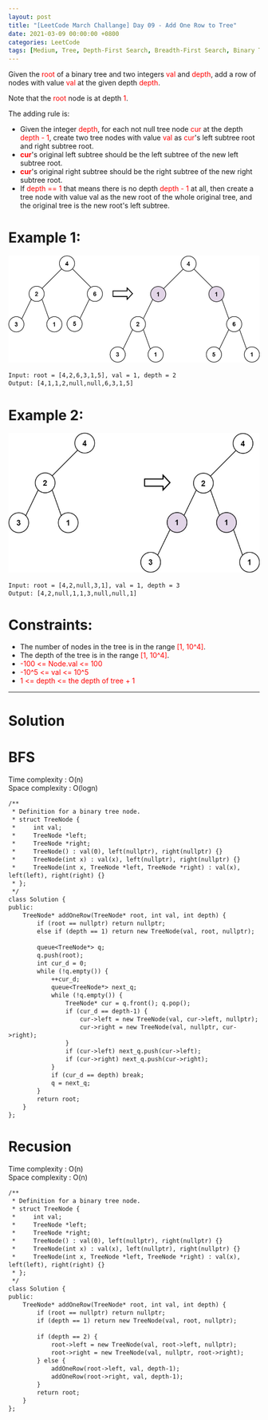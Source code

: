 ```yaml
---
layout: post
title: "[LeetCode March Challange] Day 09 - Add One Row to Tree"
date: 2021-03-09 00:00:00 +0800
categories: LeetCode
tags: [Medium, Tree, Depth-First Search, Breadth-First Search, Binary Tree, Glit Groupe, C++]
---
```

Given the <font color="red">root</font> of a binary tree and two integers <font color="red">val</font> and <font color="red">depth</font>, add a row of nodes with value <font color="red">val</font> at the given depth <font color="red">depth</font>.

Note that the <font color="red">root</font> node is at depth <font color="red">1</font>.

The adding rule is:

- Given the integer <font color="red">depth</font>, for each not null tree node <font color="red">cur</font> at the depth <font color="red">depth - 1</font>, create two tree nodes with value <font color="red">val</font> as <font color="red">cur</font>'s left subtree root and right subtree root.
- **<font color="red">cur</font>**'s original left subtree should be the left subtree of the new left subtree root.
- **<font color="red">cur</font>**'s original right subtree should be the right subtree of the new right subtree root.
- If <font color="red">depth == 1</font> that means there is no depth <font color="red">depth - 1</font> at all, then create a tree node with value val as the new root of the whole original tree, and the original tree is the new root's left subtree.

# Example 1:

![](https://github.com/nshawn4675/nshawn4675.github.io/blob/master/_pic/623_ex1.jpg?raw=true)

	Input: root = [4,2,6,3,1,5], val = 1, depth = 2
	Output: [4,1,1,2,null,null,6,3,1,5]

# Example 2:

![](https://github.com/nshawn4675/nshawn4675.github.io/blob/master/_pic/623_ex2.jpg?raw=true)

	Input: root = [4,2,null,3,1], val = 1, depth = 3
	Output: [4,2,null,1,1,3,null,null,1]

# Constraints:

- The number of nodes in the tree is in the range <font color="red">[1, 10^4]</font>.
- The depth of the tree is in the range <font color="red">[1, 10^4]</font>.
- <font color="red">-100 <= Node.val <= 100</font>
- <font color="red">-10^5 <= val <= 10^5</font>
- <font color="red">1 <= depth <= the depth of tree + 1</font>

______________________  

# Solution  

# BFS

Time complexity : O(n)  
Space complexity : O(logn)  

	/**
	 * Definition for a binary tree node.
	 * struct TreeNode {
	 *     int val;
	 *     TreeNode *left;
	 *     TreeNode *right;
	 *     TreeNode() : val(0), left(nullptr), right(nullptr) {}
	 *     TreeNode(int x) : val(x), left(nullptr), right(nullptr) {}
	 *     TreeNode(int x, TreeNode *left, TreeNode *right) : val(x), left(left), right(right) {}
	 * };
	 */
	class Solution {
	public:
	    TreeNode* addOneRow(TreeNode* root, int val, int depth) {
	        if (root == nullptr) return nullptr;
	        else if (depth == 1) return new TreeNode(val, root, nullptr);
	        
	        queue<TreeNode*> q;
	        q.push(root);
	        int cur_d = 0;
	        while (!q.empty()) {
	            ++cur_d;
	            queue<TreeNode*> next_q;
	            while (!q.empty()) {
	                TreeNode* cur = q.front(); q.pop();
	                if (cur_d == depth-1) {
	                    cur->left = new TreeNode(val, cur->left, nullptr);
	                    cur->right = new TreeNode(val, nullptr, cur->right);
	                }
	                if (cur->left) next_q.push(cur->left);
	                if (cur->right) next_q.push(cur->right);
	            }
	            if (cur_d == depth) break;
	            q = next_q;
	        }
	        return root;
	    }
	};

# Recusion

Time complexity : O(n)  
Space complexity : O(n)  

	/**
	 * Definition for a binary tree node.
	 * struct TreeNode {
	 *     int val;
	 *     TreeNode *left;
	 *     TreeNode *right;
	 *     TreeNode() : val(0), left(nullptr), right(nullptr) {}
	 *     TreeNode(int x) : val(x), left(nullptr), right(nullptr) {}
	 *     TreeNode(int x, TreeNode *left, TreeNode *right) : val(x), left(left), right(right) {}
	 * };
	 */
	class Solution {
	public:
	    TreeNode* addOneRow(TreeNode* root, int val, int depth) {
	        if (root == nullptr) return nullptr;
	        if (depth == 1) return new TreeNode(val, root, nullptr);
	        
	        if (depth == 2) {
	            root->left = new TreeNode(val, root->left, nullptr);
	            root->right = new TreeNode(val, nullptr, root->right);
	        } else {
	            addOneRow(root->left, val, depth-1);
	            addOneRow(root->right, val, depth-1);
	        }
	        return root;
	    }
	};